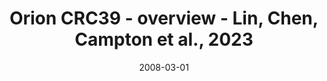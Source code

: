 ---
title: Orion CRC39 - overview - Lin, Chen, Campton et al., 2023
image: https://labsyspharm.github.io/orion-crc/minerva/P37_S82-CRC39/thumbnail.jpg
date: '2008-03-01'
minerva_link: https://labsyspharm.github.io/orion-crc/minerva/P37_S82-CRC39/index.html
info_link: null
show_page_link: false
tags:
    - overview-crc
---